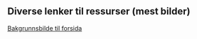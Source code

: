 ## Diverse lenker til ressurser (mest bilder)

[Bakgrunnsbilde til forsida](https://unsplash.com/photos/a-red-planet-with-a-star-in-the-background-lH1VONHniMo)
